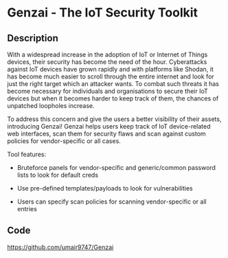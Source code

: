 # Genzai - The IoT Security Toolkit

## Description
With a widespread increase in the adoption of IoT or Internet of Things devices, their security has become the need of the hour. Cyberattacks against IoT devices have grown rapidly and with platforms like Shodan, it has become much easier to scroll through the entire internet and look for just the right target which an attacker wants. To combat such threats it has become necessary for individuals and organisations to secure their IoT devices but when it becomes harder to keep track of them, the chances of unpatched loopholes increase.

To address this concern and give the users a better visibility of their assets, introducing Genzai! Genzai helps users keep track of IoT device-related web interfaces, scan them for security flaws and scan against custom policies for vendor-specific or all cases.

Tool features:

- Bruteforce panels for vendor-specific and generic/common password lists to look for default creds

- Use pre-defined templates/payloads to look for vulnerabilities

- Users can specify scan policies for scanning vendor-specific or all entries

## Code
https://github.com/umair9747/Genzai
